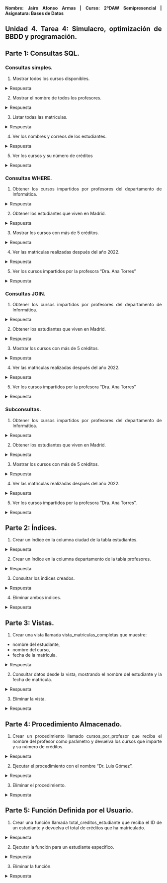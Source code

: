 <div align="justify">

#### **Nombre: Jairo Afonso Armas | Curso: 2ºDAW Semipresencial | Asignatura: Bases de Datos** 

## **Unidad 4. Tarea 4: Simulacro, optimización de BBDD y programación.**

## Parte 1: Consultas SQL. 

### Consultas simples.

1. Mostrar todos los cursos disponibles.

<details>
<summary>Respuesta</summary>

SELECT * FROM `cursos`;

| id | nombre               | profesor_id | creditos |
|----|----------------------|-------------|----------|
| 1  | Álgebra Lineal       | 1           | 6        |
| 2  | Programación I       | 2           | 5        |
| 3  | Mecánica Clásica     | 3           | 6        |
| 4  | Estructuras de Datos | 2           | 5        |
| 5  | Cálculo I            | 1           | 6        |

</details>

2. Mostrar el nombre de todos los profesores.

<details>
<summary>Respuesta</summary>

SELECT nombre FROM `profesores`;

| nombre           |
|------------------|
| Dra. Ana Torres  |
| Dr. Luis Gmez    |
| Dra. Marta Daz   |


</details>


3. Listar todas las matrículas.

<details>
<summary>Respuesta</summary>

SELECT * FROM `matriculas`;

| id | estudiante_id | curso_id | fecha       |
|----|---------------|----------|-------------|
| 1  | 1             | 1        | 2021-09-01  |
| 2  | 2             | 2        | 2022-09-01  |
| 3  | 3             | 3        | 2023-09-02  |
| 4  | 4             | 4        | 2024-09-03  |
| 5  | 1             | 5        | 2020-09-04  |
| 6  | 2             | 4        | 2022-09-05  |
| 7  | 3             | 1        | 2023-09-06  |
| 8  | 4             | 2        | 2024-09-06  |

</details>


4. Ver los nombres y correos de los estudiantes.

<details>
<summary>Respuesta</summary>

SELECT nombre, email FROM estudiantes;

| nombre         | email          |
|----------------|----------------|
| Maria Lpez      | maria@uni.edu  |
| Juan Prez      | juan@uni.edu   |
| Lucia Fernndez  | lucia@uni.edu  |
| Carlos Ruiz    | carlos@uni.edu |

</details>


5. Ver los cursos y su número de créditos

<details>
<summary>Respuesta</summary>

SELECT nombre, creditos FROM cursos;

| nombre               | creditos |
|----------------------|----------|
| Algebra Lineal        | 6        |
| Programacion I        | 5        |
| Mecanica Clasica      | 6        |
| Estructuras de Datos  | 5        |
| Calculo I             | 6        |

</details>

### Consultas WHERE.

1. Obtener los cursos impartidos por profesores del departamento de Informática.

<details>
<summary>Respuesta</summary>

```
SELECT
  p.nombre AS Nombre_Profesor,
  c.nombre AS Nombre_Curso, 
  p.departamento AS Nombre_Dpto
FROM profesores p, cursos c
WHERE c.profesor_id = p.id
AND p.departamento = 'Informatica';
```

| Nombre_Profesor  | Nombre_Curso           | Nombre_Dpto |
|------------------|------------------------|--------------|
| Dr. Luis Gomez   | Programacion I         | Informatica  |
| Dr. Luis Gomez   | Estructuras de Datos   | Informatica  |

</details>

2. Obtener los estudiantes que viven en Madrid.

<details>
<summary>Respuesta</summary>

```
SELECT
  e.nombre AS Nombre_Estudiante,
  e.ciudad AS Nombre_Ciudad 
FROM estudiantes e
WHERE ciudad = 'Madrid';
```

| Nombre_Estudiante | Nombre_Ciudad |
|--------------------|----------------|
| Maria Lopez        | Madrid         |


</details>

3. Mostrar los cursos con más de 5 créditos.

<details>
<summary>Respuesta</summary>

```
SELECT * FROM cursos
WHERE cursos.creditos > 5;
```

| id | nombre            | profesor_id | creditos |
|----|-------------------|-------------|----------|
| 1  | Algebra Lineal    | 1           | 6        |
| 3  | Mecanica Clasica  | 3           | 6        |
| 5  | Calculo I         | 1           | 6        |

</details>

4. Ver las matrículas realizadas después del año 2022.

<details>
<summary>Respuesta</summary>

```
SELECT * FROM matriculas
WHERE fecha > '2022-12-31';
```
  
| id | estudiante_id | curso_id | fecha       |
|----|---------------|----------|-------------|
| 3  | 3             | 3        | 2023-09-02  |
| 4  | 4             | 4        | 2024-09-03  |
| 7  | 3             | 1        | 2023-09-06  |
| 8  | 4             | 2        | 2024-09-06  |
</details>

5. Ver los cursos impartidos por la profesora “Dra. Ana Torres”

<details>
<summary>Respuesta</summary>

```
SELECT
  p.nombre AS Nombre_Profesor,
  c.nombre AS Nombre_Curso
FROM cursos c, profesores p
WHERE c.profesor_id = p.id
AND p.nombre = 'Dra. Ana Torres';
```

| Nombre_Profesor   | Nombre_Curso   |
|-------------------|----------------|
| Dra. Ana Torres   | Algebra Lineal |
| Dra. Ana Torres   | Calculo I      |

</details>


### Consultas JOIN.

1. Obtener los cursos impartidos por profesores del departamento de Informática.

<details>
<summary>Respuesta</summary>
  
```
SELECT 
  	p.nombre AS Nombre_Profesor, 
    c.nombre AS Nombre_Curso, 
    p.departamento AS Nombre_Dpto
FROM cursos c
JOIN profesores p ON c.profesor_id = p.id
WHERE p.departamento = 'Informatica';
```

| Nombre_Profesor  | Nombre_Curso           | Nombre_Dpto |
|------------------|------------------------|--------------|
| Dr. Luis Gomez   | Programacion I         | Informatica  |
| Dr. Luis Gomez   | Estructuras de Datos   | Informatica  |

</details>

2. Obtener los estudiantes que viven en Madrid.

<details>
<summary>Respuesta</summary>

```
NO ES POSIBLE HACER UN JOIN EN ESTA CONSULTA, SOLO UNA TABLA.

SELECT
  e.nombre AS Nombre_Estudiante,
  e.ciudad AS Nombre_Ciudad 
FROM estudiantes e
WHERE ciudad = 'Madrid';
```

| Nombre_Estudiante | Nombre_Ciudad |
|--------------------|----------------|
| Maria Lopez        | Madrid         |

</details>

3. Mostrar los cursos con más de 5 créditos.

<details>
<summary>Respuesta</summary>


```
NO ES POSIBLE HACER UN JOIN EN ESTA CONSULTA, SOLO UNA TABLA.

SELECT * FROM cursos
WHERE cursos.creditos > 5;
```

| id | nombre            | profesor_id | creditos |
|----|-------------------|-------------|----------|
| 1  | Algebra Lineal    | 1           | 6        |
| 3  | Mecanica Clasica  | 3           | 6        |
| 5  | Calculo I         | 1           | 6        |

</details>

4. Ver las matrículas realizadas después del año 2022.

<details>
<summary>Respuesta</summary>

```
SELECT * FROM matriculas
WHERE fecha > '2022-12-31';
```

| id | estudiante_id | curso_id | fecha       |
|----|---------------|----------|-------------|
| 3  | 3             | 3        | 2023-09-02  |
| 4  | 4             | 4        | 2024-09-03  |
| 7  | 3             | 1        | 2023-09-06  |
| 8  | 4             | 2        | 2024-09-06  |

</details>

5. Ver los cursos impartidos por la profesora “Dra. Ana Torres”

<details>
<summary>Respuesta</summary>

```
SELECT
  p.nombre AS Nombre_Profesor,
  c.nombre AS Nombre_Curso 
FROM cursos c
JOIN profesores p ON c.profesor_id = p.id
WHERE p.nombre = 'Dra. Ana Torres';
```

| Nombre_Profesor   | Nombre_Curso   |
|-------------------|----------------|
| Dra. Ana Torres   | Algebra Lineal |
| Dra. Ana Torres   | Calculo I      |

</details>

### Subconsultas.

1. Obtener los cursos impartidos por profesores del departamento de Informática.

<details>
<summary>Respuesta</summary>

</details>

2. Obtener los estudiantes que viven en Madrid.

<details>
<summary>Respuesta</summary>

</details>

3. Mostrar los cursos con más de 5 créditos.

<details>
<summary>Respuesta</summary>

</details>

4. Ver las matrículas realizadas después del año 2022.

<details>
<summary>Respuesta</summary>

</details>

5. Ver los cursos impartidos por la profesora “Dra. Ana Torres”.

<details>
<summary>Respuesta</summary>

</details>

## Parte 2: Índices.

1. Crear un índice en la columna ciudad de la tabla estudiantes.

<details>
<summary>Respuesta</summary>

</details>

2. Crear un índice en la columna departamento de la tabla profesores.

<details>
<summary>Respuesta</summary>

</details>

3. Consultar los índices creados.

<details>
<summary>Respuesta</summary>

</details>

4. Eliminar ambos índices.

<details>
<summary>Respuesta</summary>

</details>

## Parte 3: Vistas.

1. Crear una vista llamada vista_matriculas_completas que muestre:

- nombre del estudiante,
- nombre del curso,
- fecha de la matrícula.

<details>
<summary>Respuesta</summary>

</details>

2. Consultar datos desde la vista, mostrando el nombre del estudiante y la fecha de matrícula.

<details>
<summary>Respuesta</summary>

</details>

3. Eliminar la vista.

<details>
<summary>Respuesta</summary>

</details>

## Parte 4: Procedimiento Almacenado.

1. Crear un procedimiento llamado cursos_por_profesor que reciba el nombre del profesor como parámetro y devuelva los cursos que imparte y su número de créditos.

<details>
<summary>Respuesta</summary>

</details>

2. Ejecutar el procedimiento con el nombre “Dr. Luis Gómez”.

<details>
<summary>Respuesta</summary>

</details>

3. Eliminar el procedimiento.

<details>
<summary>Respuesta</summary>

</details>

## Parte 5: Función Definida por el Usuario.

1. Crear una función llamada total_creditos_estudiante que reciba el ID de un estudiante y devuelva el total de créditos que ha matriculado.

<details>
<summary>Respuesta</summary>

</details>

2. Ejecutar la función para un estudiante específico.

<details>
<summary>Respuesta</summary>

</details>

3. Eliminar la función.

<details>
<summary>Respuesta</summary>

</details>


</div>
